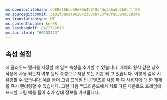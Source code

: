 ```yaml
---
ms.openlocfilehash: db88a166cd59e96b459f8d4dcaa6a6d2b8c4ff99
ms.sourcegitcommit: 3102f886aa962842303c8753fe8fa5324a52834a
ms.translationtype: MT
ms.contentlocale: ko-KR
ms.lasthandoff: 04/23/2019
ms.locfileid: "60232423"
---
```

## <a name="set-properties"></a>속성 설정

에 클라우드 앵커를 저장할 때 일부 속성을 추가할 수 있습니다. 개체의 형식 같은 상호 작용에 사용 되는지 여부 등의 속성으로 저장 또는 기본 되 고 있습니다. 이렇게 검색 시 유용할 수 있습니다: 예를 들어 그림 프레임 빈 콘텐츠를 사용 하 여 사용자에 대 한 개체를 즉시 렌더링할 수 있습니다. 그런 다음 백그라운드에서 서로 다른 다운로드 프레임에 표시할 그림 예를 들어 추가 상태 정보를 가져옵니다.

